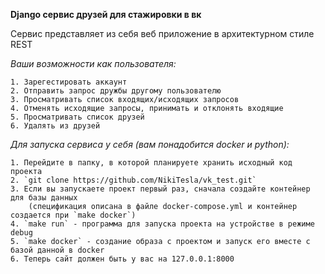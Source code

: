 **Django сервис друзей для стажировки в вк**

Сервис представляет из себя веб приложение в архитектурном стиле REST

_Ваши возможности как пользователя:_

    1. Зарегестировать аккаунт
    2. Отправить запрос дружбы другому пользователю
    3. Просматривать список входящих/исходящих запросов
    4. Отменять исходящие запросы, принимать и отклонять входящие
    5. Просматривать список друзей
    6. Удалять из друзей

_Для запуска сервиса у себя (вам понадобится docker и python):_

    1. Перейдите в папку, в которой планируете хранить исходный код проекта
    2. `git clone https://github.com/NikiTesla/vk_test.git`
    3. Если вы запускаете проект первый раз, сначала создайте контейнер для базы данных
        (спецификация описана в файле docker-compose.yml и контейнер создается при `make docker`)
    4. `make run` - программа для запуска проекта на устройстве в режиме debug
    5. `make docker` - создание образа с проектом и запуск его вместе с базой данной в docker
    6. Теперь сайт должен быть у вас на 127.0.0.1:8000
